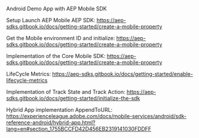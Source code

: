 Android Demo App with AEP Mobile SDK

Setup Launch AEP Mobile AEP SDK: https://aep-sdks.gitbook.io/docs/getting-started/create-a-mobile-property 

Get the Mobile environment ID and initialize: https://aep-sdks.gitbook.io/docs/getting-started/create-a-mobile-property

Implementation of the Core Mobile SDK: https://aep-sdks.gitbook.io/docs/getting-started/create-a-mobile-property

LifeCycle Metrics: https://aep-sdks.gitbook.io/docs/getting-started/enable-lifecycle-metrics

Implementation of Track State and Track Action: https://aep-sdks.gitbook.io/docs/getting-started/initialize-the-sdk

Hybrid App implementation AppendToURL: https://experienceleague.adobe.com/docs/mobile-services/android/sdk-reference-android/hybrid-app.html?lang=en#section_1755BCCFD42D456EB2319141030FDDFF
